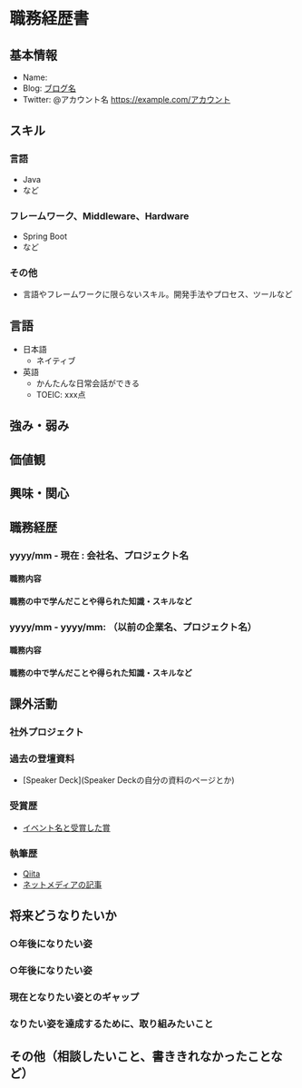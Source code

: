 # 職務経歴書

## 基本情報
- Name:
- Blog: [ブログ名](http://example.com)
- Twitter: @アカウント名 https://example.com/アカウント

## スキル
### 言語
- Java
- など

### フレームワーク、Middleware、Hardware
- Spring Boot
- など

### その他
- 言語やフレームワークに限らないスキル。開発手法やプロセス、ツールなど

## 言語

- 日本語
  - ネイティブ
- 英語
  - かんたんな日常会話ができる
  - TOEIC: xxx点

## 強み・弱み

## 価値観

## 興味・関心

## 職務経歴
### yyyy/mm - 現在 : 会社名、プロジェクト名
#### 職務内容
#### 職務の中で学んだことや得られた知識・スキルなど

### yyyy/mm - yyyy/mm: （以前の企業名、プロジェクト名）
#### 職務内容
#### 職務の中で学んだことや得られた知識・スキルなど

## 課外活動

### 社外プロジェクト

### 過去の登壇資料
- [Speaker Deck](Speaker Deckの自分の資料のページとか)

### 受賞歴
- [イベント名と受賞した賞](イベントのランディングページのリンクや、結果がわかる記事など)

### 執筆歴
- [Qiita](Qiitaの自分のプロフィールのリンクとか)
- [ネットメディアの記事](記事のリンクとか)

## 将来どうなりたいか
### ○年後になりたい姿
### ○年後になりたい姿

### 現在となりたい姿とのギャップ
### なりたい姿を達成するために、取り組みたいこと

## その他（相談したいこと、書ききれなかったことなど）


